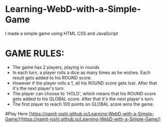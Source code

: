 # Learning-WebD-with-a-Simple-Game
I made a simple game using HTML CSS and JavaScript 

# GAME RULES:

- The game has 2 players, playing in rounds
- In each turn, a player rolls a dice as many times as he wishes. Each result gets added to his ROUND score.
- However if the player rolls a 1, all his ROUND score gets lost. After that it's the next player's turn.
- The player can choose to 'HOLD', which means that his ROUND score gets added to his GLOBAL score. After that it's the next player's turn.
- The first player to reach 100 points on GLOBAL score wins the game.

#Play Here
[https://namit-joshi.github.io/Learning-WebD-with-a-Simple-Game/](https://namit-joshi.github.io/Learning-WebD-with-a-Simple-Game/)
